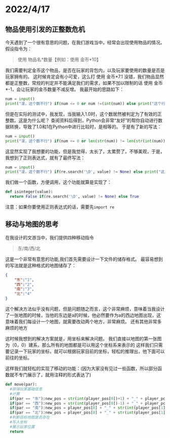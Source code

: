# 2022/4/17

## 物品使用引发的正整数危机

今天遇到了一个很有意思的问题，在我们游戏当中，经常会出现使用物品的情况。
假设指令为：

> 使用 物品名\*数量【例如：使用 金币\*10】

我们需要判定金币这个物品，是否在玩家的背包内，以及玩家要使用的数量是否是玩家拥有的。
这时候肯定会有小可爱，这么打 使用 金币\*7.1
没错，我们物品显然都是正整数，常规的判定并不能满足我们的需求，如果不加以限制的话
使用 金币\*-1，会让玩家的金币数量不减反增。
我最开始的思路如下：

```python
num = input()
print("滚，这个数不行") if(num <= 0 or num !=(int(num)) else print("这个行，能处")
```

但是在实际的测试中，我发现，当我输入1.0时，这个数居然被判定为了有效的正整数。这是为什么呢？
查阅资料后得到，Python会非常“友好”的帮你自动进行数据转换，导致了1.0和1在Python中进行比较时，是相等的。
于是有了新的写法：

```python
num = input()
print("滚，这个数不行") if(num <= 0 or len(str(num)) != len(str(int(num)))) else print("这个行，能处")
```

这显然实现了我想要的功能，但是我觉得，太长了，太累赘了，不够美观，于是，我想到了正则表达式，就有了最终写法：

```python
num = input()
print("滚，这个数不行") if(re.search('\D', value) != None) else print("这个行，能处")
```

我们做一个函数，方便调用，这个功能就算是实现了：

```python
def isinteger(value):
  return False if(re.search('\D', value) != None) else True
```

注意：如果你要使用正则表达式的话，需要先`import re`

## 移动与地图的思考

在我设计的文游当中，我们提供四种移动指令

> 东/南/西/北

这是一个非常有意思的功能,我们首先需要设计一下文件的储存格式。
最容易想到的写法就是这种格式的地图储存了：

```json
{
    "东":"1",
    "西":"2",
    "南":"3",
    "北":"4"
}
```

这个解决方法似乎没有问题，但是问题随之而言，这个非常麻烦，意味着当我设计了一张地图的时候，当他的东边是a的时候，他必然要作为a的西边地图出现，这意味着我们每设计一个地图，就需要改动两个地方，非常麻烦。
还有其他非常多麻烦的地方

这时候我想到的解决方案就是，用坐标来解决问题。
我们直接以地图的第一张图为（0，0）建系，那么所有的地图都是可以用这个坐标系来表示的
这样我们只需要记录一下玩家的坐标，就可以根据玩家目前的坐标，轻松的推理出，他下面可以前往的坐标。

这样我们就轻松的实现了移动的功能：(因为大家没有见过一些函数，所以部分函数就不专门展示了，就用注释的形式表达了)

```python
def move(par):
  #获得玩家基础信息
  #计算
  if(par == "东"):new_pos = str(int(player_pos[0])+1) + "_" + player_pos[1]
  if(par == "西"):new_pos = str(int(player_pos[0])-1) + "_" + player_pos[1]
  if(par == "南"):new_pos = player_pos[0] + "_" + str(int(player_pos[1])-1)
  if(par == "北"):new_pos = player_pos[0] + "_" + str(int(player_pos[1])+1)
  #判断目标地图是否存在 
  #写入坐标
  #展示玩家位置
  return
```
